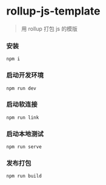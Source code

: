# rollup-js-template

> 用 rollup 打包 js 的模版

### 安装

```shell
npm i
```

### 启动开发环境

```shell
npm run dev
```

### 启动软连接

```shell
npm run link
```

### 启动本地测试

```shell
npm run serve
```

### 发布打包

```shell
npm run build
```
